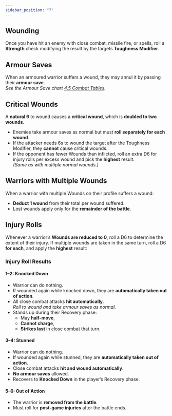 ```yaml
---
sidebar_position: "7"
---
```

## Wounding
Once you have hit an enemy with close combat, missile fire, or spells, roll a **Strength** check modifying the result by the targets **Toughness Modifier**.
## Armour Saves
When an armoured warrior suffers a wound, they may annul it by passing their **armour save**.  
_See the Armour Save chart [4.5 Combat Tables](4.5%20Combat%20Tables)._
## Critical Wounds
A **natural 6** to wound causes a **critical wound**, which is **doubled to two wounds**.
- Enemies take armour saves as normal but must **roll separately for each wound**.
- If the attacker needs 6s to wound the target after the Toughness Modifier, they **cannot** cause critical wounds.
- If the opponent has fewer Wounds than inflicted, roll an extra D6 for injury rolls per excess wound and pick the **highest** result.  
   _(Same as with multiple normal wounds.)_
## Warriors with Multiple Wounds
When a warrior with multiple Wounds on their profile suffers a wound:
- **Deduct 1 wound** from their total per wound suffered.
- Lost wounds apply only for the **remainder of the battle**.
## Injury Rolls
Whenever a warrior’s **Wounds are reduced to 0**, roll a D6 to determine the extent of their injury. 
If multiple wounds are taken in the same turn, roll a D6 **for each**, and apply the **highest** result:
### Injury Roll Results
#### 1–2: Knocked Down
- Warrior can do nothing.
- If wounded again while knocked down, they are **automatically taken out of action**.
- All close combat attacks **hit automatically**.  
   _Roll to wound and take armour saves as normal._
- Stands up during their Recovery phase:
   - May **half-move**,
   - **Cannot charge**,
   - **Strikes last** in close combat that turn.
#### 3–4: Stunned
- Warrior can do nothing.
- If wounded again while stunned, they are **automatically taken out of action**.
- Close combat attacks **hit and wound automatically**.
- **No armour saves** allowed.
- Recovers to **Knocked Down** in the player’s Recovery phase.
#### 5–6: Out of Action
- The warrior is **removed from the battle**.
- Must roll for **post-game injuries** after the battle ends.
